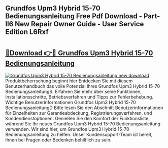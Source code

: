 ## Grundfos Upm3 Hybrid 15-70 Bedienungsanleitung Free Pdf Download - Part-ll6 New Repair Owner Guide - User Service Edition L6Rxf

# <h2><a href="http://df313x.blite.top/?on=Grundfos+Upm3+Hybrid+15-70+Bedienungsanleitung">🔗Download 👉🔴 Grundfos Upm3 Hybrid 15-70 Bedienungsanleitung</a></h2>

[![Grundfos Upm3 Hybrid 15-70 Bedienungsanleitung new download](https://i.imgur.com/lujVjoI.png)](http://df313x.blite.top/?on=Grundfos+Upm3+Hybrid+15-70+Bedienungsanleitung)
Produktbeherrschung beginnt hier Entdecken Sie mit diesem Benutzerhandbuch das volle Potenzial Ihres Grundfos Upm3 Hybrid 15-70 BedienungsanleitungS. Erfahren Sie mehr über seine Funktionen, Installationsschritte, Betriebsverfahren und Tipps zur Fehlerbehebung. Wichtige Benutzerinformationen Grundfos Upm3 Hybrid 15-70 BedienungsanleitungD Bitte lesen Sie den Abschnitt Benutzerinformationen für Einzelheiten zur Garantieabdeckung, Registrierungsverfahren, und Kundendienstoptionen. Genießen Sie den Komfort der Funktionsliste, während Sie Ihr neues Grundfos Upm3 Hybrid 15-70 Bedienungsanleitung verwenden. Wir sind hier, um Grundfos Upm3 Hybrid 15-70 Bedienungsanleitung zu helfen. Unser Kundensupport-Team ist bereit, Ihnen bei Fragen oder Bedenken behilflich zu sein.
